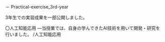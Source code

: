 － Practical-exercise_3rd-year

3年生での実習成果を一部公開しました。

〇人工知能応用
―当授業では、自身の学んできたAI技術を用いて開発・研究を行いました。
 /人工知能応用
